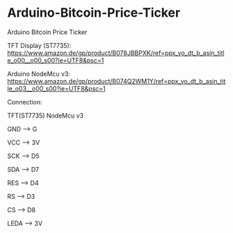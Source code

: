 # Arduino-Bitcoin-Price-Ticker
Arduino Bitcoin Price Ticker


TFT Display (ST7735):
https://www.amazon.de/gp/product/B078JBBPXK/ref=ppx_yo_dt_b_asin_title_o00__o00_s00?ie=UTF8&psc=1

Arduino NodeMcu v3:
https://www.amazon.de/gp/product/B074Q2WM1Y/ref=ppx_yo_dt_b_asin_title_o03__o00_s00?ie=UTF8&psc=1

Connection:

TFT(ST7735)	NodeMcu v3

GND		-->   G

VCC		-->	  3V

SCK		-->	  D5

SDA		-->	  D7

RES		-->	  D4

RS		-->	  D3

CS		-->	  D8

LEDA	-->	  3V

